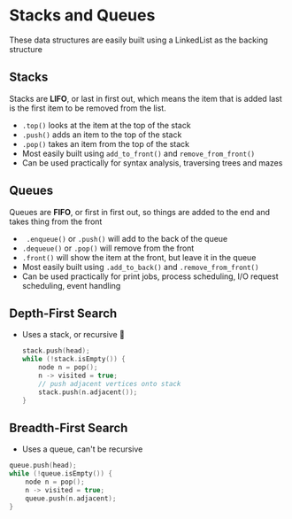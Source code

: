 # Stacks and Queues

These data structures are easily built using a LinkedList as the backing structure

## Stacks

Stacks are **LIFO**, or last in first out, which means the item that is added last is the first item to be removed from the list.

- `.top()` looks at the item at the top of the stack
- `.push()` adds an item to the top of the stack
- `.pop()` takes an item from the top of the stack
-  Most easily built using `add_to_front()` and `remove_from_front()` 
- Can be used practically for syntax analysis, traversing trees and mazes

## Queues

Queues are **FIFO**, or first in first out, so things are added to the end and takes thing from the front

- ` .enqueue()` or `.push()` will add to the back of the queue
- `.dequeue()` or `.pop()` will remove from the front
- `.front()` will show the item at the front, but leave it in the queue
- Most easily built using `.add_to_back()` and `.remove_from_front()`
- Can be used practically for print jobs, process scheduling, I/O request scheduling, event handling

## Depth-First Search

- Uses a stack, or recursive :thinking:

    ```c++
    stack.push(head);
    while (!stack.isEmpty()) {
        node n = pop();
        n -> visited = true;
        // push adjacent vertices onto stack
        stack.push(n.adjacent());
    }
    ```

## Breadth-First Search

- Uses a queue, can't be recursive

```c++
queue.push(head);
while (!queue.isEmpty()) {
    node n = pop();
    n -> visited = true;
    queue.push(n.adjacent);
}
```

